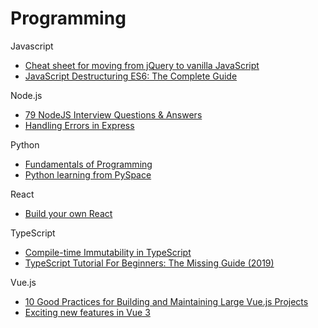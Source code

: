 # Programming

Javascript
- [Cheat sheet for moving from jQuery to vanilla JavaScript](https://tobiasahlin.com/blog/move-from-jquery-to-vanilla-javascript/)
- [JavaScript Destructuring ES6: The Complete Guide](https://buginit.com/javascript/javascript-destructuring-es6-the-complete-guide/)


Node.js
- [79 NodeJS Interview Questions & Answers](https://coderrocketfuel.com/article/node-js-interview-questions-and-answers)
- [Handling Errors in Express](https://zellwk.com/blog/express-errors/)


Python
- [Fundamentals of Programming](https://python.cs.southern.edu/pythonbook/pythonbook.pdf)
- [Python learning from PySpace](https://pyspace.eu/)


React
- [Build your own React](https://pomb.us/build-your-own-react/)


TypeScript
- [Compile-time Immutability in TypeScript](https://www.sitepoint.com/compile-time-immutability-in-typescript/)
- [TypeScript Tutorial For Beginners: The Missing Guide (2019)](https://www.valentinog.com/blog/typescript/)


Vue.js
- [10 Good Practices for Building and Maintaining Large Vue.js Projects](https://www.telerik.com/blogs/10-good-practices-building-maintaining-large-vuejs-projects)
- [Exciting new features in Vue 3](https://vueschool.io/articles/vuejs-tutorials/exciting-new-features-in-vue-3/)
